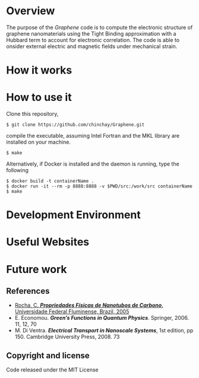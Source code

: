 # Overview

The purpose of the *Graphene* code is to compute the electronic structure of graphene nanomaterials using the Tight Binding approximation with a Hubbard term to account for electronic correlation. The code is able to onsider external electric and magnetic fields under mechanical strain.


# How it works

# How to use it

Clone this repository,

```console
$ git clone https://github.com/chinchay/Graphene.git
```

compile the executable, assuming Intel Fortran and the MKL library are installed on your machine.

```console
$ make
```

Alternatively, if Docker is installed and the daemon is running, type the following

```console
$ docker build -t containerName .
$ docker run -it --rm -p 8888:8888 -v $PWD/src:/work/src containerName
$ make
```


# Development Environment



# Useful Websites





# Future work


## References
        
* [Rocha, C. __*Propriedades Físicas de Nanotubos de Carbono*__. Universidade Federal Fluminense, Brazil, 2005](http://oldsite.if.uff.br/index.php?option=com_content&view=article&id=348)
* E. Economou. __*Green’s Functions in Quantum Physics*__. Springer, 2006. 11, 12, 70
* M. Di Ventra. __*Electrical Transport in Nanoscale Systems*__, 1st edition, pp 150. Cambridge University Press, 2008. 73


## Copyright and license

Code released under the MIT License